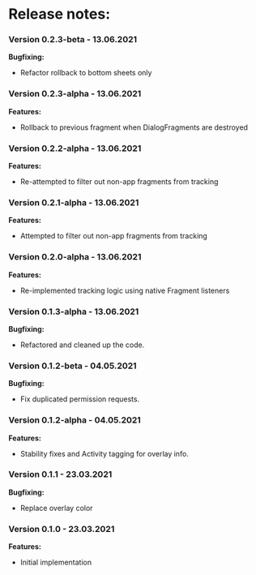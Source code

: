# Release notes:


### Version 0.2.3-beta - 13.06.2021

**Bugfixing:**

-  Refactor rollback to bottom sheets only 

### Version 0.2.3-alpha - 13.06.2021

**Features:**

-  Rollback to previous fragment when DialogFragments are destroyed


### Version 0.2.2-alpha - 13.06.2021

**Features:**

-  Re-attempted to filter out non-app fragments from tracking

### Version 0.2.1-alpha - 13.06.2021

**Features:**

-  Attempted to filter out non-app fragments from tracking

### Version 0.2.0-alpha - 13.06.2021

**Features:**

-  Re-implemented tracking logic using native Fragment listeners


### Version 0.1.3-alpha - 13.06.2021

**Bugfixing:**

-  Refactored and cleaned up the code.


### Version 0.1.2-beta - 04.05.2021

**Bugfixing:**

- Fix duplicated permission requests.


### Version 0.1.2-alpha - 04.05.2021

**Features:**

-  Stability fixes and Activity tagging for overlay info.


### Version 0.1.1 - 23.03.2021

**Bugfixing:**

- Replace overlay color


### Version 0.1.0 - 23.03.2021

**Features:**

- Initial implementation

